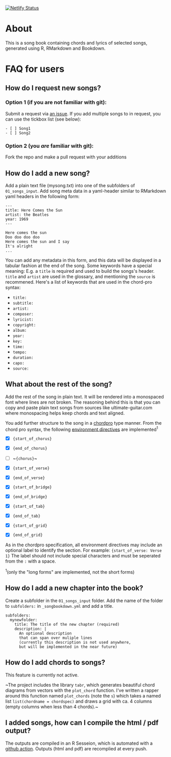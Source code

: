 [![Netlify Status](https://api.netlify.com/api/v1/badges/6c3457cf-c9c2-40c2-8b7f-87e36e897d5f/deploy-status)](https://app.netlify.com/sites/nils-songs/deploys)

# About

This is a song book containing chords and lyrics of selected songs, generated using R, RMarkdown and Bookdown.

# FAQ for users

## How do I request new songs?

### Option 1 (if you are not familiar with git):

Submit a request via [an issue](https://github.com/ratnanil/Songs/issues). If you add multiple songs to in request, you can use the tickbox list (see below):

```
- [ ] Song1
- [ ] Song2
``` 

### Option 2 (you *are* familiar with git):

Fork the repo and make a pull request with your additions


## How do I add a new song?

Add a plain text file (mysong.txt) into one of the subfolders of `01_songs_input`. Add song meta data in a yaml-header similar to RMarkdown yaml headers in the following form:

```
---
title: Here Comes the Sun
artist: the Beatles
year: 1969
---

Here comes the sun
Doo doo doo doo
Here comes the sun and I say
It's alright
...
```

You can add any metadata in this form, and this data will be displayed in a tabular fashion at the end of the song. Some keywords have a special meaning: E.g. a `title` is required and used to build the songs's header. `title` and `artist` are used in the glossary, and mentioning the `source` is recommened. Here's a list of keywords that are used in the chord-pro syntax:

- `title:`
- `subtitle:`
- `artist:`
- `composer:`
- `lyricist:`
- `copyright:`
- `album:`
- `year:`
- `key:`
- `time:`
- `tempo:`
- `duration:`
- `capo:`
- `source:`

## What about the rest of the song? 

Add the rest of the song in plain text. It will be rendered into a monospaced font where lines are not broken. The reasoning behind this is that you can copy and paste plain text songs from sources like ultimate-guitar.com where monospacing helps keep chords and text aligned. 

You add further structure to the song in a [chordpro](https://www.chordpro.org) type manner. From the chord pro syntax, the following [environment directives](https://www.chordpro.org/chordpro/directives-env/) are implemented<sup>1</sup>

- [x] `{start_of_chorus}`
- [x] `{end_of_chorus}`
- [ ] ~`{chorus}`~
- [x] `{start_of_verse}`
- [x] `{end_of_verse}`
- [x] `{start_of_bridge}`
- [x] `{end_of_bridge}`
- [x] `{start_of_tab}`
- [x] `{end_of_tab}`
- [x] `{start_of_grid}`
- [x] `{end_of_grid}`


As in the chordpro specification, all environment directives may include an optional label to identify the section. For example: `{start_of_verse: Verse 1}` The label should not include special characters and must be seperated from the `:` with a space.

<sup>1</sup>(only the "long forms" are implemented, not the short forms)


## How do I add a new chapter into the book?

Create a subfolder in the `01_songs_input` folder. Add the name of the folder to `subfolders:` in `_songbookdown.yml` and add a title.

```
subfolders: 
  mynewfolder:
    title: The title of the new chapter (required) 
    description: |
      An optional description
      that can span over muliple lines
      (currently this description is not used anywhere,
      but will be implemented in the near future)
```



## How do I add chords to songs?

This feature is currently not active. 

~The project includes the library `tabr`, which generates beautiful chord diagrams from vectors with the `plot_chord` function. I've written a rapper around this function named `plot_chords` (note the `s`) which takes a named list `list(chordname = chordspec)` and draws a grid with ca. 4 columns (empty columns when less than 4 chords).~


## I added songs, how can I compile the html / pdf output?

The outputs are compiled in an R Sesseion, which is automated with a [github action](https://github.com/ratnanil/Songs/actions). Outputs (html and pdf) are recomplied at every push.



